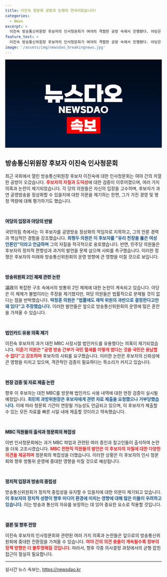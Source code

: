 ```yaml
---
title: 이진숙 청문회 공방과 논쟁의 연속이었습니다!
categories:
  - News
excerpt: >
  이진숙 방송통신위원장 후보자의 인사청문회가 여야의 격렬한 공방 속에서 진행됐다. 야당은 과거 법카 유용 의혹과 정치 편향 논란을 제기하며 사퇴를 촉구했으며, 27일 현장 검증이 예정되어 있다.
feature_text: >
  이진숙 방송통신위원장 후보자의 인사청문회가 여야의 격렬한 공방 속에서 진행됐다. 야당은 과거 법카 유용 의혹과 정치 편향 논란을 제기하며 사퇴를 촉구했으며, 27일 현장 검증이 예정되어 있다.
image: '/assets/img/newsdao_breakingnews.jpg'
---
```


<p><img src="/assets/img/newsdao_breakingnews.jpg" alt="ranknews 속보" /></p>

<h2 data-ke-size="size26">방송통신위원장 후보자 이진숙 인사청문회</h2>

<p data-ke-size="size16">최근 국회에서 열린 방송통신위원장 후보자 이진숙에 대한 인사청문회는 여야 간의 치열한 공방이 오갔습니다. <b><span style="color: #ee2323;">후보자의 자질과 도덕성</span></b>에 대한 검증이 이루어졌으며, 여러 가지 의혹과 논란이 제기되었습니다. 각 당의 의원들은 자신의 입장을 고수하며, 후보자가 과연 공영방송을 정상화할 수 있을지에 대한 의문을 제기하는 한편, 그가 가진 경영 및 행정 역량에 대해 평가하기도 했습니다.</p>

<p data-ke-size="size16">&nbsp;</p>

<p><b><span style="background-color: #21538527;">여당의 입장과 야당의 반발</span></b></p>

<p data-ke-size="size16">국민의힘 측에서는 이 후보자를 공영방송 정상화의 적임자로 지목하고, 그의 언론 경력과 핵심적인 경험을 강조했습니다. <b><span style="color: #1a5490;">최형두 의원은 이 후보자를 "유리 천장을 뚫은 여성 언론인"이라고 언급하며</span></b> 그의 자질을 적극적으로 옹호했습니다. 반면, 민주당 의원들은 후보자의 정치적 편향성과 과거의 발언을 문제 삼으며 사퇴를 촉구했습니다. 이러한 정쟁은 후보자의 미래와 방송통신위원회의 운영 방향에 큰 영향을 미칠 것으로 보입니다.</p>

<p data-ke-size="size16">&nbsp;</p>

<p><b><span style="background-color: #21538527;">방송위원회 2인 체제 관련 논란</span></b></p>

<p data-ke-size="size16">議政의 복잡한 구조 속에서의 방통위 2인 체제에 대한 논란이 계속되고 있습니다. 야당은 이 체제가 불법이라는 주장을 제기했지만, 여당 의원들은 법률적으로 문제될 것이 없다는 점을 반박했습니다. <b><span style="color: #1a5490;">박정훈 의원은 "법률에도 재적 위원의 과반으로 결정한다고만 돼 있다"고 주장했습니다.</span></b> 이러한 발언들은 앞으로 방송통신위원회의 운영에 많은 혼란을 가져올 수 있습니다.</p>

<p data-ke-size="size16">&nbsp;</p>

<p><b><span style="background-color: #21538527;">법인카드 유용 의혹 제기</span></b></p>

<p data-ke-size="size16">이진숙 후보자의 과거 대전 MBC 사장시절 법인카드를 유용했다는 의혹이 제기되었습니다. <b><span style="color: #ee2323;">이훈기 의원은 "공영 방송 간부가 국민 혈세를 이렇게 썼다는 것을 국민은 용납할 수 없다"고 강조하며</span></b> 후보자의 사퇴를 요구했습니다. 이러한 논란은 후보자의 신뢰성에 큰 영향을 미치고 있으며, 객관적인 검증이 필요하다는 목소리가 커지고 있습니다.</p>

<p data-ke-size="size16">&nbsp;</p>

<p><b><span style="background-color: #21538527;">현장 검증 및 자료 제출 논란</span></b></p>

<p data-ke-size="size16">향후 이 후보자는 대전 MBC를 방문해 법인카드 사용 내역에 대한 현장 검증이 실시될 예정입니다. <b><span style="color: #1a5490;">최민희 과방위원장은 후보자에게 관련 자료 제출을 요청했으나 거부당했습니다.</span></b> 이에 따라 청문회 기간이 연장될 가능성도 언급되고 있으며, 이 후보자가 제출할 수 있는 모든 자료를 빠른 시일 내에 제출할 것이라고 약속했습니다.</p>

<p data-ke-size="size16">&nbsp;</p>

<p><b><span style="background-color: #21538527;">MBC 직원들의 출석과 청문회의 복잡성</span></b></p>

<p data-ke-size="size16">이번 인사청문회에는 과거 MBC 파업과 관련된 여러 증인과 참고인들이 출석하여 논란을 더욱 고조시켰습니다. <b><span style="color: #ee2323;">MBC 전현직 직원들의 발언은 이 후보자의 자질에 대한 다양한 의견을 제공하며</span></b> 청문회의 복잡성을 더했습니다. 이러한 상황은 이 후보자의 인사 청문회와 향후 방통위 운영에 중대한 영향을 미칠 것으로 예상됩니다.</p>

<p data-ke-size="size16">&nbsp;</p>

<p><b><span style="background-color: #21538527;">정치적 입장과 방송의 중립성</span></b></p>

<p data-ke-size="size16">방송통신위원회가 정치적 중립성을 유지할 수 있을지에 대한 의문이 제기되고 있습니다. <b><span style="color: #1a5490;">이 후보자의 정치적 성향이 향후 미디어 환경에 미치는 영향에 대해 많은 이들이 우려하고 있습니다.</span></b> 이는 방송과 통신의 자유를 보장하는 데 있어 중요한 요소로 작용할 것입니다.</p>

<p data-ke-size="size16">&nbsp;</p>

<p><b><span style="background-color: #21538527;">결론 및 향후 전망</span></b></p>

<p data-ke-size="size16">이진숙 후보자의 인사청문회와 관련된 여러 가지 의혹과 논란들은 앞으로의 방송통신위원회에 중대한 전환점을 가져올 수 있습니다. <b><span style="color: #ee2323;">여야 간의 의견 충돌이 계속될수록 정부의 정책 방향은 더 불투명해질 것입니다.</span></b> 따라서, 향후 각종 의사결정 과정에서의 균형 잡힌 접근이 절실히 필요합니다.</p>

<hr style="height: 1px; border: none; color: black; background-color: black;" />
실시간 뉴스 속보는, <a href="https://newsdao.kr" rel="dofollow">https://newsdao.kr</a>


